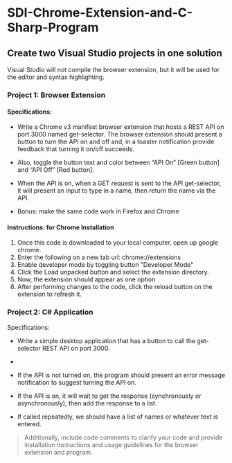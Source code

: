 # SDI-Chrome-Extension-and-C-Sharp-Program

## Create two Visual Studio projects in one solution

Visual Studio will not compile the browser extension, but it will be used for the editor and syntax highlighting. 

### Project 1: Browser Extension

#### Specifications:
- Write a Chrome v3 manifest browser extension that hosts a REST API on port 3000 named get-selector. 
The browser extension should present a button to turn the API on and off and, in a toaster notification provide feedback that turning it on/off succeeds. 

- Also, toggle the button text and color between “API On” [Green button] and “API Off” [Red button]. 

- When the API is on, when a GET request is sent to the API get-selector, it will present an input to type in a name, then return the name via the API. 

- Bonus: make the same code work in Firefox and Chrome

#### Instructions: for Chrome Installation
1. Once this code is downloaded to your local computer, open up google chrome.
2. Enter the following on a new tab url: chrome://extensions
3. Enable developer mode by toggling button "Developer Mode"
4. Click the Load unpacked button and select the extension directory.
5. Now, the extension should appear as one option
6. After performing changes to the code, click the reload button on the extension to refresh it.

### Project 2: C# Application
Specifications:

- Write a simple desktop application that has a button to call the get-selector REST API on port 3000. 
- 
- If the API is not turned on, the program should present an error message notification to suggest turning the API on. 

- If the API is on, it will wait to get the response (synchronously or asynchronously), then add the response to a list.

- If called repeatedly, we should have a list of names or whatever text is entered.



> Additionally, include code comments to clarify your code and provide installation instructions and usage guidelines for the browser extension and program.
